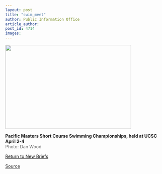 ```yaml
---
layout: post
title: "swim_meet"
author: Public Information Office
article_author: 
post_id: 4714
images:
---
```


<p>
  <img height="266" src="../art/swim_meet.jpg" width="400" alt=""><br>
</p>
<p>
  <b>Pacific Masters Short Course Swimming Championships, held at UCSC April 2-4</b><br>
  <font color="#666666">Photo: Dan Wood</font>
</p>
<p>
  <a href="morenews.html">Return to New Briefs</a>
</p>
<p><a href="http://www1.ucsc.edu/currents/03-04/04-19/swim_meet.html" title="Permalink to swim_meet">Source</a></p>
